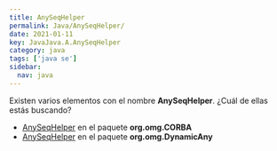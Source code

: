 ```yaml
---
title: AnySeqHelper
permalink: Java/AnySeqHelper/
date: 2021-01-11
key: JavaJava.A.AnySeqHelper
category: java
tags: ['java se']
sidebar: 
  nav: java
---
```


Existen varios elementos con el nombre **AnySeqHelper**. ¿Cuál de ellas estás buscando?
<ul>
<li><a href="/Java/AnySeqHelper-org-omg-CORBA/">AnySeqHelper</a> en el paquete <strong>org.omg.CORBA</strong></li>
<li><a href="/Java/AnySeqHelper-org-omg-DynamicAny/">AnySeqHelper</a> en el paquete <strong>org.omg.DynamicAny</strong></li>
<ul>
